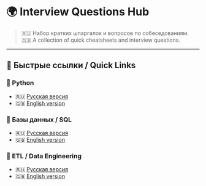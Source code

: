 # 🌍 Interview Questions Hub

> 🇷🇺 Набор кратких шпаргалок и вопросов по собеседованиям.  
> 🇬🇧 A collection of quick cheatsheets and interview questions.

---

## 🚀 Быстрые ссылки / Quick Links

### 🐍 Python
- 🇷🇺 [Русская версия](topics/python-ru.md)
- 🇬🇧 [English version](topics/python-en.md)

### 💾 Базы данных / SQL
- 🇷🇺 [Русская версия](topics/db-sql-ru.md)
- 🇬🇧 [English version](topics/db-sql-en.md)

### 🔄 ETL / Data Engineering
- 🇷🇺 [Русская версия](topics/etl-ru.md)
- 🇬🇧 [English version](topics/etl-en.md)